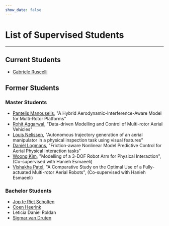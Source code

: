 ```yaml
---
show_date: false
---
```

# List of Supervised Students
***

## Current Students

* [Gabriele Ruscelli](https://it.linkedin.com/in/gabriele-ruscelli-903977276)

## Former Students

### Master Students

* [Pantelis Manouselis](https://gr.linkedin.com/in/manouselis), "A Hybrid Aerodynamic-Interference-Aware Model for Multi-Rotor Platforms" 
* [Rohit Aggarwal](https://nl.linkedin.com/in/rohit-aggarwal710), "Data-driven Modelling and Control of Multi-rotor Aerial Vehicles"
* [Louis Nelissen](https://nl.linkedin.com/in/louis-nelissen-627934158), "Autonomous trajectory generation of an aerial manipulator in a physical inspection task using visual features"
* [Daniël Logmans](https://www.linkedin.com/in/ddlogmans/), "Friction-aware Nonlinear Model Predictive Control for Aerial Physical Interaction tasks"
* [Woong Kim](https://www.linkedin.com/in/%EC%9B%85-%EA%B9%80-1b6b42206/?locale=en_US), "Modelling of a 3-DOF Robot Arm for Physical Interaction", (Co-supervised with Hanieh Esmaeeli)
* [Vishakha Patel](https://www.linkedin.com/in/vishakha-p-a1592213b/), "A Comparative Study on the Optimal Use of a Fully-actuated Multi-rotor Aerial Robots",  (Co-supervised with Hanieh Esmaeeli)

### Bachelor Students

* [Jop te Riet Scholten](https://nl.linkedin.com/in/jop-te-riet-ook-genaamd-scholten-4686731a3)
* [Coen Heerink](https://nl.linkedin.com/in/coen-heerink-a052b9172)
* Leticia Daniel Roldan
* [Sigmar van Druten](https://nl.linkedin.com/in/sigmar-van-druten-619143154)

<!-- {{% callout note %}}
Will follow.
{{% /callout %}} -->